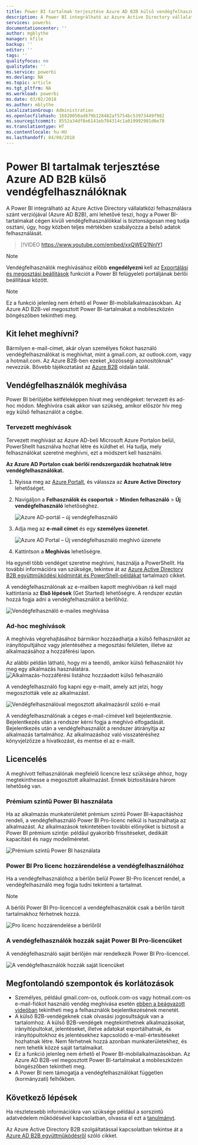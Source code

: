 ```yaml
---
title: Power BI tartalmak terjesztése Azure AD B2B külső vendégfelhasználóknak
description: A Power BI integrálható az Azure Active Directory vállalatközi felhasználásra szánt verziójával (Azure AD B2B), ami lehetővé teszi, hogy a Power BI-tartalmakat cégen kívüli vendégfelhasználókkal is biztonságosan meg tudja osztani.
services: powerbi
documentationcenter: ''
author: mgblythe
manager: kfile
backup: ''
editor: ''
tags: ''
qualityfocus: no
qualitydate: ''
ms.service: powerbi
ms.devlang: NA
ms.topic: article
ms.tgt_pltfrm: NA
ms.workload: powerbi
ms.date: 03/02/2018
ms.author: mblythe
LocalizationGroup: Administration
ms.openlocfilehash: 16820050ad879b128482af5754bc53973449f982
ms.sourcegitcommit: 8552a34df8e6141eb704314c1a019992901d6e78
ms.translationtype: HT
ms.contentlocale: hu-HU
ms.lasthandoff: 04/08/2018
---
```

# <a name="distribute-power-bi-content-to-external-guest-users-with-azure-ad-b2b"></a>Power BI tartalmak terjesztése Azure AD B2B külső vendégfelhasználóknak

A Power BI integrálható az Azure Active Directory vállalatközi felhasználásra szánt verziójával (Azure AD B2B), ami lehetővé teszi, hogy a Power BI-tartalmakat cégen kívüli vendégfelhasználókkal is biztonságosan meg tudja osztani, úgy, hogy közben teljes mértékben szabályozza a belső adatok felhasználását.

> [!VIDEO https://www.youtube.com/embed/xxQWEQ1NnlY]

> [!NOTE]
> Vendégfelhasználók meghívásához előbb **engedélyezni** kell az [Exportálási és megosztási beállítások](service-admin-portal.md#export-and-sharing-settings) funkciót a Power BI felügyeleti portáljának bérlői beállításai között.

> [!NOTE]
> Ez a funkció jelenleg nem érhető el Power BI-mobilalkalmazásokban. Az Azure AD B2B-vel megosztott Power BI-tartalmakat a mobileszközén böngészőben tekintheti meg. 

## <a name="who-can-you-invite"></a>Kit lehet meghívni?

Bármilyen e-mail-címet, akár olyan személyes fiókot használó vendégfelhasználókat is meghívhat, mint a gmail.com, az outlook.com, vagy a hotmail.com. Az Azure B2B-ben ezeket „közösségi azonosítóknak” nevezzük. Bővebb tájékoztatást az [Azure B2B](https://docs.microsoft.com/en-us/azure/active-directory/active-directory-b2b-what-is-azure-ad-b2b) oldalán talál.

## <a name="invite-guest-users"></a>Vendégfelhasználók meghívása

Power BI bérlőjébe kétféleképpen hívat meg vendégeket: tervezett és ad-hoc módon. Meghívóra csak akkor van szükség, amikor először hív meg egy külső felhasználót a cégbe.

### <a name="planned-invites"></a>Tervezett meghívások

Tervezett meghívást az Azure AD-beli Microsoft Azure Portalon belül, PowerShellt használva hozhat létre és küldhet el. Ha tudja, mely felhasználókat szeretné meghívni, ezt a módszert kell használni. 

**Az Azure AD Portalon csak bérlői rendszergazdák hozhatnak létre vendégfelhasználókat.**

1. Nyissa meg az [Azure Portalt](https://portal.azure.com), és válassza az **Azure Active Directory** lehetőséget.

2. Navigáljon a **Felhasználók és csoportok** > **Minden felhasználó** > **Új vendégfelhasználó** lehetőséghez.

    ![Azure AD-portál – új vendégfelhasználó](media/service-admin-azure-ad-b2b/azuread-portal-new-guest-user.png)

3. Adja meg az **e-mail címet** és egy **személyes üzenetet**.

    ![Azure AD Portal – Új vendégfelhasználó meghívó üzenete](media/service-admin-azure-ad-b2b/azuread-portal-invite-message.png)

4. Kattintson a **Meghívás** lehetőségre.

Ha egynél több vendéget szeretne meghívni, használja a PowerShellt. Ha további információra van szüksége, tekintse át az [Azure Active Directory B2B együttműködési kódmintát és PowerShell-példákat](https://docs.microsoft.com/azure/active-directory/active-directory-b2b-code-samples) tartalmazó cikket.

A vendégfelhasználónak az e-mailben kapott meghívóban rá kell majd kattintania az **Első lépések** (Get Started) lehetőségre. A rendszer ezután hozzá fogja adni a vendégfelhasználót a bérlőhöz.

![Vendégfelhasználó e-mailes meghívása](media/service-admin-azure-ad-b2b/guest-user-invite-email.png)

### <a name="ad-hoc-invites"></a>Ad-hoc meghívások

A meghívás végrehajtásához bármikor hozzáadhatja a külső felhasználót az irányítópultjához vagy jelentéséhez a megosztási felületen, illetve az alkalmazásához a hozzáférési lapon.

Az alábbi példán látható, hogy mi a teendő, amikor külső felhasználót hív meg egy alkalmazás használatára.
![Alkalmazás-hozzáférési listához hozzáadott külső felhasználó](media/service-admin-azure-ad-b2b/power-bi-app-access.png)

A vendégfelhasználó fog kapni egy e-mailt, amely azt jelzi, hogy megosztották vele az alkalmazást.

![Vendégfelhasználóval megosztott alkalmazásról szóló e-mail](media/service-admin-azure-ad-b2b/guest-user-invite-email2.png)

A vendégfelhasználónak a céges e-mail-címével kell bejelentkeznie. Bejelentkezés után a rendszer kérni fogja a meghívó elfogadását. Bejelentkezés után a vendégfelhasználót a rendszer átirányítja az alkalmazás tartalmához. Az alkalmazáshoz való visszatéréshez könyvjelzőzze a hivatkozást, és mentse el az e-mailt.

## <a name="licensing"></a>Licencelés

A meghívott felhasználónak megfelelő licencre lesz szüksége ahhoz, hogy megtekinthesse a megosztott alkalmazást. Ennek biztosítására három lehetőség van.

### <a name="use-power-bi-premium"></a>Prémium szintű Power BI használata

Ha az alkalmazás munkaterületét prémium szintű Power BI-kapacitáshoz rendeli, a vendégfelhasználó Power BI Pro-licenc nélkül is használhatja az alkalmazást. Az alkalmazások tekintetében további előnyöket is biztosít a Power BI prémium szintje: például gyakoribb frissítéseket, dedikált kapacitást és nagy modellméretet.

![Prémium szintű Power BI használata](media/service-admin-azure-ad-b2b/license-approach1.png)

### <a name="assign-power-bi-pro-license-to-guest-user"></a>Power BI Pro licenc hozzárendelése a vendégfelhasználóhoz

Ha a vendégfelhasználóhoz a bérlőn belül Power BI-Pro licencet rendel, a vendégfelhasználó meg fogja tudni tekinteni a tartalmat.

> [!NOTE]
> A bérlői Power BI Pro-licenccel a vendégfelhasználók csak a bérlőn tárolt tartalmakhoz férhetnek hozzá.

![Pro licenc hozzárendelése a bérlőről](media/service-admin-azure-ad-b2b/license-approach2.png)

### <a name="guest-user-brings-their-own-power-bi-pro-license"></a>A vendégfelhasználók hozzák saját Power BI Pro-licencüket

A vendégfelhasználó saját bérlőjén már rendelkezik Power BI Pro-licenccel.

![A vendégfelhasználók hozzák saját licencüket](media/service-admin-azure-ad-b2b/license-approach3.png)

## <a name="considerations-and-limitations"></a>Megfontolandó szempontok és korlátozások

* Személyes, például gmail.com-os, outlook.com-os vagy hotmail.com-os e-mail-fiókot használó vendég meghívása esetén [ebben a beágyazott videóban](https://docs.microsoft.com/en-us/azure/active-directory/active-directory-b2b-redemption-experience) tekintheti meg a felhasználók bejelentkezésének menetét.
* A külső B2B-vendégeknek csak olvasási jogosultságuk van a tartalomhoz. A külső B2B-vendégek megtekinthetnek alkalmazásokat, irányítópultokat, jelentéseket, illetve adatokat exportálhatnak, és irányítópultokhoz és jelentésekhez kapcsolódó e-mail-értesítéseket hozhatnak létre. Nem férhetnek hozzá azonban munkaterületekhez, és nem tehetik közzé saját tartalmaikat.
* Ez a funkció jelenleg nem érhető el Power BI-mobilalkalmazásokban. Az Azure AD B2B-vel megosztott Power BI-tartalmakat a mobileszközén böngészőben tekintheti meg.
* A Power BI nem támogatja a vendégfelhasználókat független (kormányzati) felhőkben.

## <a name="next-steps"></a>Következő lépések

Ha részletesebb információkra van szüksége például a sorszintű adatvédelem működésével kapcsolatban, olvassa el ezt a [tanulmányt](https://aka.ms/powerbi-b2b-whitepaper).

Az Azure Active Directory B2B szolgáltatással kapcsolatban tekintse át a [Azure AD B2B együttműködésről](https://docs.microsoft.com/azure/active-directory/active-directory-b2b-what-is-azure-ad-b2b) szóló cikket.
